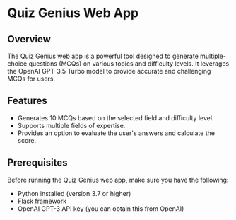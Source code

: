 # Quiz Genius Web App

## Overview

The Quiz Genius web app is a powerful tool designed to generate multiple-choice questions (MCQs) on various topics and difficulty levels. It leverages the OpenAI GPT-3.5 Turbo model to provide accurate and challenging MCQs for users.

## Features

- Generates 10 MCQs based on the selected field and difficulty level.
- Supports multiple fields of expertise.
- Provides an option to evaluate the user's answers and calculate the score.

## Prerequisites

Before running the Quiz Genius web app, make sure you have the following:

- Python installed (version 3.7 or higher)
- Flask framework
- OpenAI GPT-3 API key (you can obtain this from OpenAI)
